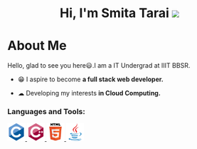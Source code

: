 <h1 align="center">Hi, I'm Smita Tarai <img src="https://raw.githubusercontent.com/MartinHeinz/MartinHeinz/master/wave.gif" width="30px"> </h1>

<h1> About Me </h1>
Hello, glad to see you here😃.I am a IT Undergrad at IIIT BBSR.
<br>

- 😁 I aspire to become **a full stack web developer.**

-  ☁  Developing my interests **in Cloud Computing.**


<h3 align="left">Languages and Tools:</h3>
<p align="left"> <a href="https://www.cprogramming.com/" target="_blank"> <img src="https://raw.githubusercontent.com/devicons/devicon/master/icons/c/c-original.svg" alt="c" width="40" height="40"/> </a> <a href="https://www.w3schools.com/cpp/" target="_blank"> <img src="https://raw.githubusercontent.com/devicons/devicon/master/icons/cplusplus/cplusplus-original.svg" alt="cplusplus" width="40" height="40"/> </a> <a href="https://www.w3.org/html/" target="_blank"> <img src="https://raw.githubusercontent.com/devicons/devicon/master/icons/html5/html5-original-wordmark.svg" alt="html5" width="40" height="40"/> </a> <a href="https://www.java.com" target="_blank"> <img src="https://raw.githubusercontent.com/devicons/devicon/master/icons/java/java-original.svg" alt="java" width="40" height="40"/> </a> </p>




